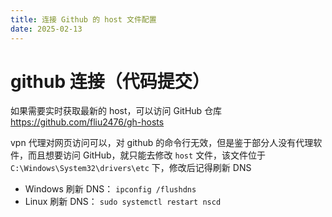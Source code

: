 ```yaml
---
title: 连接 Github 的 host 文件配置
date: 2025-02-13
---
```


# github 连接（代码提交）

如果需要实时获取最新的 host，可以访问 GitHub 仓库 https://github.com/fliu2476/gh-hosts

vpn 代理对网页访问可以，对 github 的命令行无效，但是鉴于部分人没有代理软件，而且想要访问 GitHub，就只能去修改 `host` 文件，该文件位于 `C:\Windows\System32\drivers\etc` 下，修改后记得刷新 DNS

- Windows 刷新 DNS： `ipconfig /flushdns`
- Linux 刷新 DNS： `sudo systemctl restart nscd`
